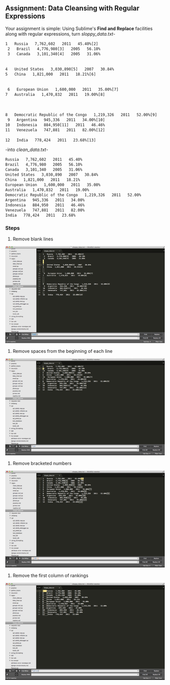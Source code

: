 ## Assignment: Data Cleansing with Regular Expressions

Your assignment is simple: Using Sublime's **Find and Replace** facilities along with regular expressions, turn *sloppy_data.txt*-

```
1   Russia   7,762,602   2011   45.40%[2]
 2   Brazil   4,776,980[3]   2005   56.10%
 3   Canada   3,101,340[4]   2005   31.06%


4   United States   3,030,890[5]   2007   30.84%
5   China   1,821,000   2011   18.21%[6]


 6   European Union   1,600,000   2011   35.00%[7]
7   Australia   1,470,832   2011   19.00%[8]



8   Democratic Republic of the Congo   1,219,326   2011   52.00%[9]
 9   Argentina   945,336   2011   34.00%[10]
10   Indonesia   884,950[11]   2011   46.46%
11   Venezuela   747,881   2011   82.00%[12]

12   India   778,424   2011   23.68%[13]
```

-into *clean_data.txt*-

```
Russia   7,762,602   2011   45.40%
Brazil   4,776,980   2005   56.10%
Canada   3,101,340   2005   31.06%
United States   3,030,890   2007   30.84%
China   1,821,000   2011   18.21%
European Union   1,600,000   2011   35.00%
Australia   1,470,832   2011   19.00%
Democratic Republic of the Congo   1,219,326   2011   52.00%
Argentina   945,336   2011   34.00%
Indonesia   884,950   2011   46.46%
Venezuela   747,881   2011   82.00%
India   778,424   2011   23.68%
```

### Steps

1. Remove blank lines

  ![remove-blank-lines](images/remove-blank-lines.png)

1. Remove spaces from the beginning of each line

  ![remove-spaces](images/remove-spaces.png)

1. Remove bracketed numbers

  ![remove-bracket-numbers](images/remove-bracket-numbers.png)

1. Remove the first column of rankings

  ![remove-first-column](images/remove-first-column.png)




